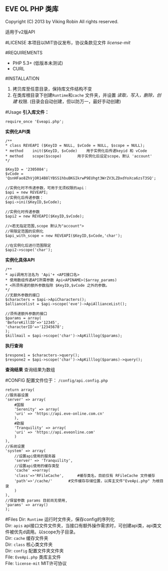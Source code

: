 EVE OL PHP 类库
---
Copyright (C) 2013 by Viking Robin All rights reserved.

适用于v2版API

#LICENSE
本项目以MIT协议发布，协议条款见文件 _license-mit_

#REQUIREMENTS
* PHP 5.3+ (低版本未测试)
* CURL

#INSTALLATION
1. 拷贝库至任意目录，保持库文件结构不变
2. 在类库根目录下创建`Runtime`和`cache` 文件夹，并设置 _读取，写入，删除，创建_ 权限. (目录会自动创建，但以防万一，最好手动创建)

#Usage
**引入库文件：**

`require_once 'Eveapi.php';`


**实例化API类**

    /**
    * class	REVEAPI ($KeyID = NULL, $vCode = NULL, $scope = NULL);
    * method	init($KeyID, $vCode)	用于实例化后传递keyid 和 vCode
    * method	scope($scope)		用于实例化后设定scope，默认 'account'
    */

    $KeyID = '2305084';
    $vCode = 'QsnHFao8ZhVjOR14B8lYBSS1hbuBKGIkrwP9EUhgt3WrZV3LZDxdYoXca6zsT3SQ';

    //实例化时不传递参数，可用于无须权限的api：
    $api = new REVEAPI;
    //实例化后传递参数：
    $api->ini($KeyID,$vCode);

    //实例化时传递参数
    $api2 = new REVEAPI($KeyID,$vCode);

    //<若无指定范围,scope 默认为"account">
    //带限定范围的实例化
    $api_with_scope = new REVEAPI($KeyID,$vCode,'char');

    //在实例化后进行范围限定
    $api2->scope('char');


**实例化具体API**

    /**
    * api调用方法名为	'Api'+ <API接口名>
    * 使用数组传递API所需参数	Api<APINAME>($array_params)
    * <所须传递的额外参数指除 $KeyID,$vCode 之外的参数。
    */
    //无额外参数的接口
    $characters = $api->ApiCharacters();
    $alliancelist = $api->scope('eve')->ApiAllianceList();

    //须传递额外参数的接口
    $params = array(
	'BeforeKillID'=>'12345',
	'characterID'=>'12345678';
    );
    $killmail = $api->scope('char')->ApKilllog($params);
    

**执行查询**

    $respone1 = $characters->query();
    $respone2 = $api->scope('char')->ApKilllog($params)->query();

**查询结果**
查询结果为数组

#CONFIG
配置文件位于：  `/config/api.config.php`

    return array(
	//服务器设置
	'server' => array(
	    #国服
	    'Serenity' => array(
		'uri' => 'https://api.eve-online.com.cn'
	    ),
	    #欧服
	    'Tranquility' => array(
		'uri' => 'https://api.eveonline.com'
	    )
	),
	//系统设置
	'system' => array(
	    //设置api使用的服务器
	    'server' => 'Tranquility',
	    //设置api使用的缓存类型
	    'cache' =>array( 
		'class'=>'RFileCache',	    #缓存类名，目前仅有 RFileCache 文件缓存
		'path'=>'/cache/'	    #文件缓存存储位置，以库主文件"EveApi.php" 为根目录
		)
	),
	//保留参数 params 目前尚无使用,
	'params' => array()
    );

#Files
Dir:	`Runtime`	运行时文件夹，保存config的序列化<br>
Dir:	`apis`		api接口文件文件夹，当接口有额外操作需求时，可创建api类，api类文件被优先d调用。以scope为子目录。<br>
Dir:	`cache`		缓存文件夹<br>
Dir:	`class`		核心类文件夹<br>
Dir:	`config`	配置文件夹文件夹<br>
File:	`EveApi.php`	类库主文件<br>
File:	`license-mit`	MIT许可协议<br>